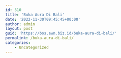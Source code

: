 ```yaml
---
id: 510
title: 'Buka Aura Di Bali'
date: '2022-11-30T09:45:45+00:00'
author: admin
layout: post
guid: 'https://bos.awn.biz.id/buka-aura-di-bali/'
permalink: /buka-aura-di-bali/
categories:
    - Uncategorized
---
```


